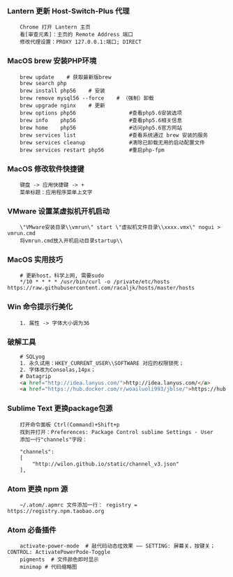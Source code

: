 
### Lantern 更新 Host-Switch-Plus 代理
```shell
    Chrome 打开 Lantern 主页
    看[审查元素]：主页的 Remote Address 端口
    修改代理设置：PROXY 127.0.0.1:端口; DIRECT
```

### MacOS brew 安装PHP环境
```shell
    brew update    # 获取最新版brew
    brew search php
    brew install php56    # 安装
    brew remove mysql56 --force    # （强制）卸载
    brew upgrade nginx    # 更新
    brew options php56                 #查看php5.6安装选项
    brew info    php56                 #查看php5.6相关信息
    brew home    php56                 #访问php5.6官方网站
    brew services list                 #查看系统通过 brew 安装的服务
    brew services cleanup              #清除已卸载无用的启动配置文件
    brew services restart php56        #重启php-fpm
```

### MacOS 修改软件快捷键
```shell
    键盘 -> 应用快捷键 -> +
    菜单标题：应用程序菜单上文字
```

### VMware 设置某虚拟机开机启动
```shell
    \"VMware安装目录\\vmrun\" start \"虚拟机文件目录\\xxxx.vmx\" nogui > vmrun.cmd
    将vmrun.cmd放入开机启动目录startup\\
```

### MacOS 实用技巧
```shell
    # 更新host，科学上网, 需要sudo
    */10 * * * * /usr/bin/curl -o /private/etc/hosts https://raw.githubusercontent.com/racaljk/hosts/master/hosts
```

### Win 命令提示行美化
```shell
    1. 属性 -> 字体大小调为36
```

### 破解工具
```html
    # SQLyog
    1. 永久试用：HKEY_CURRENT_USER\\SOFTWARE 对应的权限锁死；
    2. 字体改为Consolas,14px；
    # Datagrip
    <a href="http://idea.lanyus.com/">http://idea.lanyus.com/</a>
    <a href="https://hub.docker.com/r/woailuoli993/jblse/">https://hub.docker.com/r/woailuoli993/jblse/</a>
```

### Sublime Text 更换package包源
```shell
    打开命令面板 Ctrl(Command)+Shift+p
    找到并打开：Preferences: Package Control sublime Settings - User
    添加一行"channels"字段：

    "channels":
    [
    	"http://wilon.github.io/static/channel_v3.json"
    ],

```

### Atom 更换 npm 源
```shell
    ~/.atom/.apmrc 文件添加一行： registry = https://registry.npm.taobao.org
```

### Atom 必备插件
```shell
    activate-power-mode  # 敲代码动态炫效果 —— SETTING: 屏幕关，按键关；CONTROL: ActivatePowerPode-Toggle
    pigments  # 文件颜色即时显示
    minimap # 代码缩略图
```
